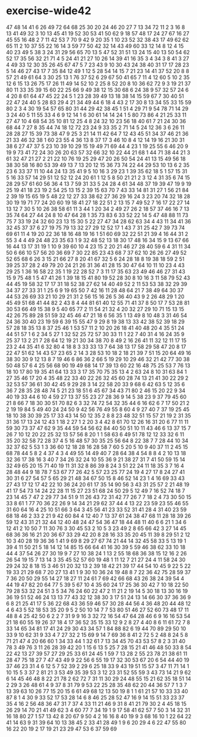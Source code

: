 # exercise-wide42
47
48
14
41
6
26
49
72
64
68
25
30
20
24
46
20
27
7
13
34
72
11
2
3
16
8
13
41
49
32
3
10
13
45
41
19
52
30
53
41
50
62
9
18
57
48
17
24
27
67
16
27
45
55
16
48
2
7
11
42
53
7
70
9
42
9
20
35
1
10
23
52
32
38
43
17
49
62
62
65
11
2
10
37
55
22
16
14
3
59
77
50
42
32
14
43
49
60
33
12
14
8
12
4
15
40
23
49
5
38
3
24
31
29
56
65
70
13
5
47
52
31
51
13
24
15
40
13
50
54
62
52
17
35
56
32
21
71
4
5
24
41
21
27
10
26
14
39
41
16
35
3
4
34
3
8
41
3
27
4
49
33
12
30
35
26
45
67
47
5
7
23
43
9
10
30
43
24
38
40
31
17
17
28
23
5
14
46
27
43
17
7
35
84
12
49
1
12
5
28
54
14
15
7
21
23
14
41
37
52
20
8
8
57
21
49
61
64
3
30
25
13
1
76
37
52
6
29
67
50
41
65
7
11
4
12
60
5
10
2
35
12
6
15
13
26
75
17
26
11
49
14
52
10
2
25
8
52
20
8
10
36
62
72
9
3
19
21
37
80
11
33
35
39
15
60
22
25
66
9
49
38
12
15
30
68
6
24
38
9
57
32
57
24
6
4
20
8
61
64
47
45
22
24
5
1
23
28
39
49
13
18
38
14
15
59
67
7
30
40
51
22
47
24
40
5
28
83
29
4
21
34
49
44
6
18
4
43
2
17
30
8
13
34
55
33
15
59
80
2
3
4
30
19
54
57
65
80
31
44
29
42
38
45
1
51
4
29
71
9
54
78
71
14
29
3
24
40
5
11
55
33
4
6
9
12
14
1
6
30
61
14
14
24
1
5
80
73
86
4
21
25
33
11
27
47
10
4
68
54
35
10
81
12
25
4
8
24
32
10
23
56
18
40
61
7
21
24
30
36
68
44
7
27
8
35
44
74
18
12
72
23
24
9
33
35
2
71
14
5
24
12
36
3
6
26
11
28
28
27
15
39
73
38
47
9
25
3
21
14
11
42
64
7
12
43
45
51
34
37
46
21
36
21
33
46
32
38
1
60
23
55
4
36
13
8
37
17
3
46
10
8
4
12
14
19
16
21
30
31
38
6
27
47
37
5
23
10
39
10
29
15
19
49
71
69
44
4
23
1
19
25
55
6
46
20
9
19
9
73
41
72
24
30
26
20
63
57
32
66
32
10
22
44
21
68
1
44
71
38
44
21
3
61
32
47
21
27
2
21
22
10
76
19
25
29
47
20
26
50
54
24
41
13
15
49
56
18
38
30
58
16
80
53
39
49
13
7
13
20
12
15
36
73
74
22
44
29
53
10
13
6
2
35
23
6
33
37
11
10
44
24
13
35
41
9
5
10
16
3
29
23
1
39
35
62
18
5
1
57
15
31
5
16
33
57
14
29
51
12
52
12
24
20
61
1
12
5
8
50
21
21
2
3
12
4
31
35
6
74
15
28
29
57
61
60
56
36
4
13
7
59
31
33
5
24
28
4
61
34
48
37
19
39
47
19
9
19
25
19
41
18
23
19
2
54
25
13
15
2
39
15
63
70
7
43
33
14
81
31
27
1
56
21
84
2
39
19
15
65
19
5
48
22
12
27
33
38
62
27
36
29
16
24
3
23
20
74
32
18
28
30
19
19
71
77
24
20
60
19
18
41
27
18
22
51
2
13
15
7
49
52
7
16
17
22
27
14
13
12
7
30
5
10
26
38
58
61
11
3
44
1
20
34
2
49
27
26
2
18
57
37
46
16
7
13
35
74
64
27
44
24
8
10
47
64
28
1
35
73
83
6
33
52
22
14
5
47
48
88
11
73
75
7
33
19
24
32
60
23
13
15
30
5
22
27
47
34
28
62
63
34
4
43
11
34
41
36
32
45
37
37
6
27
19
75
79
13
32
27
29
12
52
17
1
43
7
31
25
42
7
39
73
74
69
61
11
4
19
20
22
36
18
16
48
19
16
1
51
60
69
32
22
51
21
39
4
16
44
31
2
55
3
4
4
49
24
48
23
35
63
1
9
32
48
52
13
18
30
17
48
16
34
15
9
13
67
66
16
44
13
17
31
19
1
10
9
39
60
10
4
23
15
2
20
21
46
27
28
40
59
6
4
31
11
34
50
6
66
10
57
56
20
36
69
7
30
22
85
23
43
68
7
37
62
10
26
26
27
49
52
52
65
68
6
26
3
15
21
66
27
8
20
41
67
32
5
6
24
28
18
8
19
38
18
59
2
51
39
25
37
28
2
49
79
20
24
21
26
31
36
41
28
15
30
47
64
10
11
10
23
4
43
29
25
1
36
16
58
22
35
1
19
22
28
52
7
3
11
17
35
63
23
49
46
46
27
31
43
15
9
75
48
1
5
47
41
26
1
39
18
15
41
80
19
52
28
30
8
10
16
3
11
58
79
52
43
44
45
19
58
32
17
17
31
18
52
38
27
62
14
40
49
52
2
11
53
53
38
32
29
39
34
37
27
33
31
1
25
6
9
19
65
50
7
42
16
11
28
48
64
21
7
38
49
64
30
37
44
53
26
69
33
21
10
29
21
31
2
56
15
16
26
5
36
40
43
9
2
26
48
29
1
20
45
49
51
68
41
44
82
2
43
8
4
44
81
61
40
12
55
71
41
37
8
50
17
7
53
28
81
30
53
66
49
15
38
9
5
40
65
77
2
11
54
21
32
4
20
32
27
29
10
71
15
13
15
42
26
75
89
28
51
59
32
45
46
47
21
18
6
56
35
1
13
49
8
10
48
3
31
46
54
24
36
30
40
23
19
59
6
39
15
55
47
9
29
8
19
38
13
33
42
38
52
39
18
29
57
28
18
35
13
8
37
25
46
1
53
57
11
2
10
20
26
18
41
40
48
20
4
35
51
24
44
51
57
1
6
2
34
5
27
1
32
52
25
72
57
30
33
11
1
22
7
40
31
4
16
24
35
9
25
37
13
2
21
7
28
64
12
19
21
30
34
38
70
8
49
2
16
26
41
11
32
12
11
17
15
23
2
44
35
41
6
32
80
4
18
8
3
33
33
13
7
64
38
13
17
58
29
58
47
20
8
17
22
47
51
62
14
43
57
23
65
2
14
3
28
53
10
18
2
18
21
39
7
51
15
20
64
49
16
38
30
30
9
12
13
8
7
19
46
6
86
36
2
66
5
19
29
10
29
46
32
21
42
77
30
38
50
48
57
6
4
25
56
68
90
19
49
68
14
17
39
13
60
22
16
48
75
25
53
7
76
13
18
10
17
80
19
35
41
64
13
33
3
17
35
70
75
35
13
4
2
63
24
8
10
31
63
84
1
27
35
46
17
20
4
35
48
22
33
40
22
26
32
45
60
28
74
13
21
41
30
22
29
2
32
53
57
36
61
30
42
45
9
29
28
3
14
22
58
20
33
9
68
6
42
63
5
12
35
6
36
7
28
35
28
48
74
5
21
23
18
51
6
45
67
34
43
71
80
2
46
15
20
22
9
34
40
19
33
44
6
10
4
59
27
13
37
55
23
27
28
36
9
14
5
38
23
9
37
79
45
60
21
8
66
7
18
30
30
51
70
82
6
3
32
74
72
54
32
35
44
6
16
62
6
7
17
50
21
2
2
19
19
84
5
49
40
24
24
50
9
42
56
76
49
55
8
60
4
9
27
40
7
37
19
25
45
18
10
38
30
39
25
17
33
43
14
50
12
35
2
8
8
23
48
32
51
15
57
21
19
2
31
35
31
36
17
13
24
12
43
1
18
2
27
1
2
20
3
4
42
8
61
70
12
26
16
31
20
6
77
11
11
59
30
73
37
47
62
9
35
44
59
54
56
62
84
40
50
51
10
11
43
46
6
13
37
15
7
26
7
10
12
20
22
25
32
13
57
56
8
20
1
1
58
63
6
49
51
78
12
12
33
32
6
11
35
20
32
58
72
28
37
4
5
16
48
57
30
35
25
56
64
8
22
38
7
7
28
44
10
34
32
37
62
5
53
1
3
36
60
12
18
28
16
28
58
7
60
5
20
5
10
9
40
37
11
2
45
15
68
78
44
5
8
2
4
37
4
3
4
49
55
14
49
40
7
28
64
38
4
54
8
8
4
2
10
13
18
32
36
17
38
16
3
40
7
34
26
32
24
10
55
36
9
21
38
27
31
7
41
50
59
15
14
32
49
65
20
15
71
40
19
11
31
32
8
86
39
8
24
3
51
22
24
11
18
35
3
7
16
4
28
48
44
9
18
78
7
53
67
77
26
42
5
57
23
25
77
24
19
4
27
17
8
24
27
41
30
31
6
27
54
57
5
65
29
21
48
34
67
50
15
8
46
52
14
23
1
4
16
69
33
43
27
43
17
12
17
42
22
10
36
24
20
61
17
35
14
90
56
3
43
31
25
57
2
21
48
19
41
17
54
73
14
24
22
28
11
15
27
23
51
68
24
50
29
5
12
49
7
16
52
74
18
7
23
14
45
7
47
2
29
77
34
51
9
11
26
43
72
31
42
77
26
7
7
18
2
4
73
30
50
15
33
8
61
1
77
70
36
22
26
9
14
34
21
29
62
37
44
4
13
22
23
59
23
55
46
55
31
60
64
16
4
25
10
51
66
3
64
3
45
56
41
23
33
52
31
41
28
4
31
40
23
59
68
18
46
2
33
2
21
9
42
60
84
4
12
40
7
13
37
61
24
38
47
68
11
28
18
39
26
59
12
43
31
21
32
44
12
40
48
24
47
54
36
47
18
44
48
11
40
6
6
21
1
34
6
12
41
2
10
50
7
11
30
76
3
30
45
53
2
10
5
3
23
49
2
8
65
66
42
3
27
14
45
68
36
36
16
21
20
36
67
33
29
42
20
8
28
16
33
35
20
45
11
39
8
29
51
2
12
10
3
40
28
19
36
36
1
41
9
69
8
29
27
67
74
21
44
14
32
45
58
33
5
13
19
1
39
4
11
50
21
5
18
14
12
14
85
15
66
64
41
16
30
39
5
59
46
38
62
33
10
18
44
4
37
54
26
27
30
19
9
7
27
10
38
24
1
13
2
55
18
68
36
38
15
12
16
2
26
26
54
19
15
7
13
14
3
35
45
52
57
60
19
48
1
11
12
7
21
27
24
4
11
58
24
30
29
24
32
8
18
15
3
46
51
20
32
13
2
39
18
42
21
39
17
44
54
10
45
9
22
5
22
19
33
21
29
68
7
20
27
13
41
1
9
30
10
36
24
19
48
8
7
22
36
42
75
28
59
37
7
36
20
50
29
55
14
27
18
27
11
24
61
7
69
42
66
68
43
26
38
24
39
54
4
44
19
47
82
20
64
77
5
39
5
67
10
4
35
60
24
17
25
36
30
42
7
10
18
22
50
79
28
53
32
24
51
3
5
34
76
24
60
22
47
2
11
21
2
19
14
5
30
18
13
30
16
19
36
19
51
52
46
24
13
13
77
43
32
12
38
30
3
17
51
24
13
14
66
30
37
36
36
9
6
8
21
25
41
17
5
36
22
68
43
36
59
46
57
30
28
44
56
4
36
48
20
44
48
12
4
6
43
5
52
18
53
35
20
9
5
2
50
10
14
7
7
53
80
51
46
27
52
60
73
48
17
11
48
8
4
25
42
50
6
2
2
7
31
9
9
16
3
32
72
16
54
47
64
28
46
6
9
16
16
53
54
21
18
60
55
19
26
37
18
4
17
36
52
35
15
33
12
9
2
8
27
4
40
8
6
11
61
72
7
8
33
14
65
34
81
17
41
24
29
30
43
34
57
1
84
88
82
6
19
44
70
89
29
50
10
33
9
10
62
31
9
33
4
7
27
32
2
15
69
9
14
7
69
36
8
41
2
72
5
2
48
8
24
5
8
71
21
47
4
20
66
60
1
34
33
44
1
32
61
7
13
34
45
70
43
53
57
8
2
3
31
40
78
3
49
76
3
11
26
28
39
42
20
1
15
6
13
5
25
7
28
15
21
41
46
48
50
33
8
54
22
42
13
27
39
57
27
29
25
33
61
24
45
1
59
7
13
28
2
55
23
78
21
38
61
11
28
47
75
18
27
7
47
43
49
9
22
56
6
55
19
17
32
30
53
67
20
6
54
44
40
19
37
46
23
31
4
6
12
5
7
52
39
2
29
6
25
18
33
9
43
19
51
15
57
3
47
11
71
14
1
10
15
5
3
37
2
81
21
3
53
49
35
39
53
3
12
23
31
52
55
59
3
43
73
14
21
9
62
6
14
45
46
48
8
22
21
78
2
62
72
7
31
11
30
29
24
48
55
15
21
62
35
18
51
14
2
29
3
26
48
61
4
9
37
8
31
79
9
53
22
25
28
35
48
62
20
44
36
57
7
1
3
7
13
39
63
10
26
77
15
20
15
6
61
49
68
12
13
50
19
8
1
1
61
21
57
10
33
33
40
87
8
1
4
30
9
33
52
17
53
28
14
6
8
46
25
28
52
47
16
9
14
15
51
33
23
37
35
4
16
2
56
48
36
47
31
7
37
4
33
11
21
46
9
31
8
41
21
79
30
2
4
45
18
15
26
29
14
70
21
41
49
62
3
4
60
77
7
34
19
1
9
17
58
41
62
57
7
50
3
14
32
31
16
18
80
27
1
57
13
42
8
20
67
9
50
4
2
16
16
8
40
19
9
3
68
16
10
1
22
64
22
41
14
63
9
31
39
64
10
13
38
45
2
33
41
28
49
1
9
6
20
29
4
6
22
47
55
80
16
22
20
19
2
17
19
21
23
29
47
53
6
37
59
69
